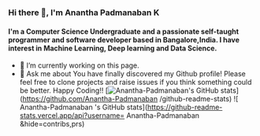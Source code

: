 ### Hi there 👋, I'm Anantha Padmanaban K
#### I'm a Computer Science Undergraduate  and a passionate self-taught programmer and software developer  based in Bangalore,India. I have interest in Machine Learning, Deep learning and Data Science.

- 🔭 I’m currently working on this page. 
- 💬 Ask me about You have finally discovered my Github profile! Please feel free to clone projects and raise issues if you think something could be better. Happy Coding!! 
[![Anantha-Padmanaban's GitHub stats](https://github-readme-stats.vercel.app/api?username=Anantha-Padmanaban
)](https://github.com/Anantha-Padmanaban
/github-readme-stats)
![
Anantha-Padmanaban
's GitHub stats](https://github-readme-stats.vercel.app/api?username=
Anantha-Padmanaban
&hide=contribs,prs)


